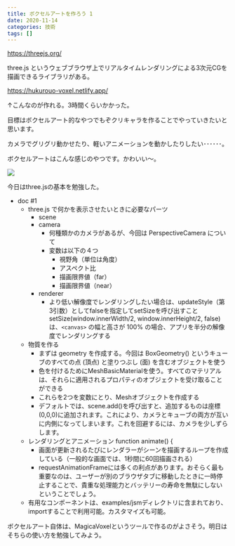 ```yaml
---
title: ボクセルアートを作ろう 1
date: 2020-11-14
categories: 技術
tags: []
---
```


https://threejs.org/

three.js というウェブブラウザ上でリアルタイムレンダリングによる3次元CGを描画できるライブラリがある。

https://hukurouo-voxel.netlify.app/

↑こんなのが作れる。3時間くらいかかった。

目標はボクセルアート的なやつでもぞクリキャラを作ることでやっていきたいと思います。



カメラでグリグリ動かせたり、軽いアニメーションを動かしたりしたい･･････。

ボクセルアートはこんな感じのやつです。かわいい～。

![](https://img.pawoo.net/media_attachments/files/007/124/878/original/9b2a6584fbeb20bc.png)

今日はthree.jsの基本を勉強した。


- doc #1
    - three.js で何かを表示させたいときに必要なパーツ
        - scene
        - camera
            - 何種類かのカメラがあるが、今回は PerspectiveCamera について
            - 変数は以下の４つ
                - 視野角（単位は角度）
                - アスペクト比
                - 描画限界値（far）
                - 描画限界値（near）
        - renderer
            - より低い解像度でレンダリングしたい場合は、updateStyle（第3引数）としてfalseを指定してsetSizeを呼び出すこと
              setSize(window.innerWidth/2, window.innerHeight/2, false) は、`<canvas>` の幅と高さが 100% の場合、アプリを半分の解像度でレンダリングする
    - 物質を作る
        - まずは geometry を作成する。今回は BoxGeometry() というキューブのすべての点 (頂点) と塗りつぶし (面) を含むオブジェクトを使う
        - 色を付けるためにMeshBasicMaterialを使う。すべてのマテリアルは、それらに適用されるプロパティのオブジェクトを受け取ることができる
        - これらを2つを変数にとり、Meshオブジェクトを作成する
        - デフォルトでは、scene.add()を呼び出すと、追加するものは座標(0,0,0)に追加されます。これにより、カメラとキューブの両方が互いに内側になってしまいます。これを回避するには、カメラを少しずらします。
    - レンダリングとアニメーション
      function animate() {
        - 画面が更新されるたびにレンダラーがシーンを描画するループを作成している（一般的な画面では、1秒間に60回描画される）
        - requestAnimationFrameには多くの利点があります。おそらく最も重要なのは、ユーザーが別のブラウザタブに移動したときに一時停止することで、貴重な処理能力とバッテリーの寿命を無駄にしないということでしょう。
    - 有用なコンポーネントは、examples/jsmディレクトリに含まれており、importすることで利用可能。カスタマイズも可能。



ボクセルアート自体は、MagicaVoxelというツールで作るのがよさそう。明日はそちらの使い方を勉強してみよう。